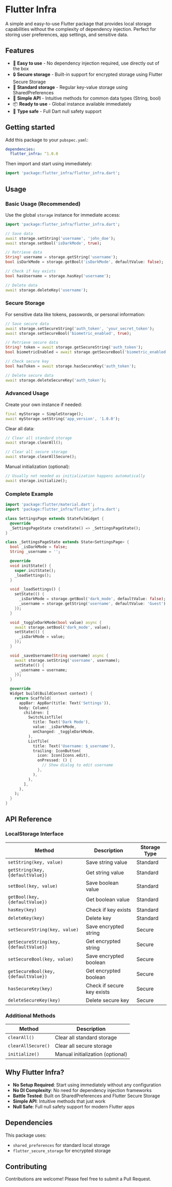 # Flutter Infra

A simple and easy-to-use Flutter package that provides local storage capabilities without the complexity of dependency injection. Perfect for storing user preferences, app settings, and sensitive data.

## Features

- 🚀 **Easy to use** - No dependency injection required, use directly out of the box
- 🔒 **Secure storage** - Built-in support for encrypted storage using Flutter Secure Storage
- 📱 **Standard storage** - Regular key-value storage using SharedPreferences
- 🔧 **Simple API** - Intuitive methods for common data types (String, bool)
- 📦 **Ready to use** - Global instance available immediately
- 🎯 **Type safe** - Full Dart null safety support

## Getting started

Add this package to your `pubspec.yaml`:

```yaml
dependencies:
  flutter_infra: ^1.0.0
```

Then import and start using immediately:

```dart
import 'package:flutter_infra/flutter_infra.dart';
```

## Usage

### Basic Usage (Recommended)

Use the global `storage` instance for immediate access:

```dart
import 'package:flutter_infra/flutter_infra.dart';

// Save data
await storage.setString('username', 'john_doe');
await storage.setBool('isDarkMode', true);

// Retrieve data
String? username = storage.getString('username');
bool isDarkMode = storage.getBool('isDarkMode', defaultValue: false);

// Check if key exists
bool hasUsername = storage.hasKey('username');

// Delete data
await storage.deleteKey('username');
```

### Secure Storage

For sensitive data like tokens, passwords, or personal information:

```dart
// Save secure data
await storage.setSecureString('auth_token', 'your_secret_token');
await storage.setSecureBool('biometric_enabled', true);

// Retrieve secure data
String? token = await storage.getSecureString('auth_token');
bool biometricEnabled = await storage.getSecureBool('biometric_enabled');

// Check secure key
bool hasToken = await storage.hasSecureKey('auth_token');

// Delete secure data
await storage.deleteSecureKey('auth_token');
```

### Advanced Usage

Create your own instance if needed:

```dart
final myStorage = SimpleStorage();
await myStorage.setString('app_version', '1.0.0');
```

Clear all data:

```dart
// Clear all standard storage
await storage.clearAll();

// Clear all secure storage
await storage.clearAllSecure();
```

Manual initialization (optional):

```dart
// Usually not needed as initialization happens automatically
await storage.initialize();
```

### Complete Example

```dart
import 'package:flutter/material.dart';
import 'package:flutter_infra/flutter_infra.dart';

class SettingsPage extends StatefulWidget {
  @override
  _SettingsPageState createState() => _SettingsPageState();
}

class _SettingsPageState extends State<SettingsPage> {
  bool _isDarkMode = false;
  String _username = '';

  @override
  void initState() {
    super.initState();
    _loadSettings();
  }

  void _loadSettings() {
    setState(() {
      _isDarkMode = storage.getBool('dark_mode', defaultValue: false);
      _username = storage.getString('username', defaultValue: 'Guest') ?? 'Guest';
    });
  }

  void _toggleDarkMode(bool value) async {
    await storage.setBool('dark_mode', value);
    setState(() {
      _isDarkMode = value;
    });
  }

  void _saveUsername(String username) async {
    await storage.setString('username', username);
    setState(() {
      _username = username;
    });
  }

  @override
  Widget build(BuildContext context) {
    return Scaffold(
      appBar: AppBar(title: Text('Settings')),
      body: Column(
        children: [
          SwitchListTile(
            title: Text('Dark Mode'),
            value: _isDarkMode,
            onChanged: _toggleDarkMode,
          ),
          ListTile(
            title: Text('Username: $_username'),
            trailing: IconButton(
              icon: Icon(Icons.edit),
              onPressed: () {
                // Show dialog to edit username
              },
            ),
          ),
        ],
      ),
    );
  }
}
```

## API Reference

### LocalStorage Interface

| Method | Description | Storage Type |
|--------|-------------|--------------|
| `setString(key, value)` | Save string value | Standard |
| `getString(key, {defaultValue})` | Get string value | Standard |
| `setBool(key, value)` | Save boolean value | Standard |
| `getBool(key, {defaultValue})` | Get boolean value | Standard |
| `hasKey(key)` | Check if key exists | Standard |
| `deleteKey(key)` | Delete key | Standard |
| `setSecureString(key, value)` | Save encrypted string | Secure |
| `getSecureString(key, {defaultValue})` | Get encrypted string | Secure |
| `setSecureBool(key, value)` | Save encrypted boolean | Secure |
| `getSecureBool(key, {defaultValue})` | Get encrypted boolean | Secure |
| `hasSecureKey(key)` | Check if secure key exists | Secure |
| `deleteSecureKey(key)` | Delete secure key | Secure |

### Additional Methods

| Method | Description |
|--------|-------------|
| `clearAll()` | Clear all standard storage |
| `clearAllSecure()` | Clear all secure storage |
| `initialize()` | Manual initialization (optional) |

## Why Flutter Infra?

- **No Setup Required**: Start using immediately without any configuration
- **No DI Complexity**: No need for dependency injection frameworks
- **Battle Tested**: Built on SharedPreferences and Flutter Secure Storage
- **Simple API**: Intuitive methods that just work
- **Null Safe**: Full null safety support for modern Flutter apps

## Dependencies

This package uses:
- `shared_preferences` for standard local storage
- `flutter_secure_storage` for encrypted storage

## Contributing

Contributions are welcome! Please feel free to submit a Pull Request.
